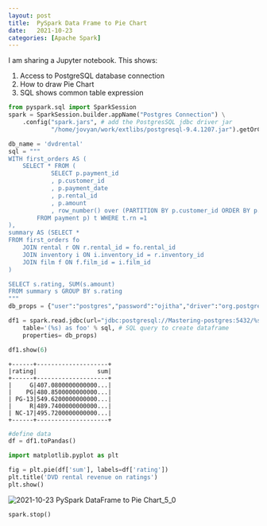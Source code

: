 ```yaml
---
layout: post
title:  PySpark Data Frame to Pie Chart
date:   2021-10-23
categories: [Apache Spark]
---
```


I am sharing a Jupyter notebook. This shows:
1. Access to PostgreSQL database connection
2. How to draw Pie Chart 
3. SQL shows common table expression



```python
from pyspark.sql import SparkSession
spark = SparkSession.builder.appName("Postgres Connection") \
    .config("spark.jars", # add the PostgresSQL jdbc driver jar
            "/home/jovyan/work/extlibs/postgresql-9.4.1207.jar").getOrCreate()
```


```python
db_name = 'dvdrental'
sql = """
WITH first_orders AS (
	SELECT * FROM (
			SELECT p.payment_id
			, p.customer_id
			, p.payment_date
			, p.rental_id
			, p.amount
			, row_number() over (PARTITION BY p.customer_id ORDER BY p.payment_date) as rn
		FROM payment p) t WHERE t.rn =1  
), 
summary AS (SELECT * 
FROM first_orders fo 
	JOIN rental r ON r.rental_id = fo.rental_id
	JOIN inventory i ON i.inventory_id = r.inventory_id
	JOIN film f ON f.film_id = i.film_id
)				 

SELECT s.rating, SUM(s.amount) 
FROM summary s GROUP BY s.rating 
"""
db_props = {"user":"postgres","password":"ojitha","driver":"org.postgresql.Driver"}
```


```python
df1 = spark.read.jdbc(url="jdbc:postgresql://Mastering-postgres:5432/%s" % db_name, 
    table='(%s) as foo' % sql, # SQL query to create dataframe
    properties= db_props)
```


```python
df1.show(6)
```

    +------+--------------------+
    |rating|                 sum|
    +------+--------------------+
    |     G|407.0800000000000...|
    |    PG|480.8500000000000...|
    | PG-13|549.6200000000000...|
    |     R|489.7400000000000...|
    | NC-17|495.7200000000000...|
    +------+--------------------+




```python
#define data
df = df1.toPandas()
```


```python
import matplotlib.pyplot as plt

fig = plt.pie(df['sum'], labels=df['rating'])
plt.title('DVD rental revenue on ratings')
plt.show()             
```


![2021-10-23 PySpark DataFrame to Pie Chart_5_0](https://cdn.jsdelivr.net/gh/ojitha/blog@master/uPic/2021-10-23%2520PySpark%2520DataFrame%2520to%2520Pie%2520Chart_5_0.png)
    



```python
spark.stop()
```
